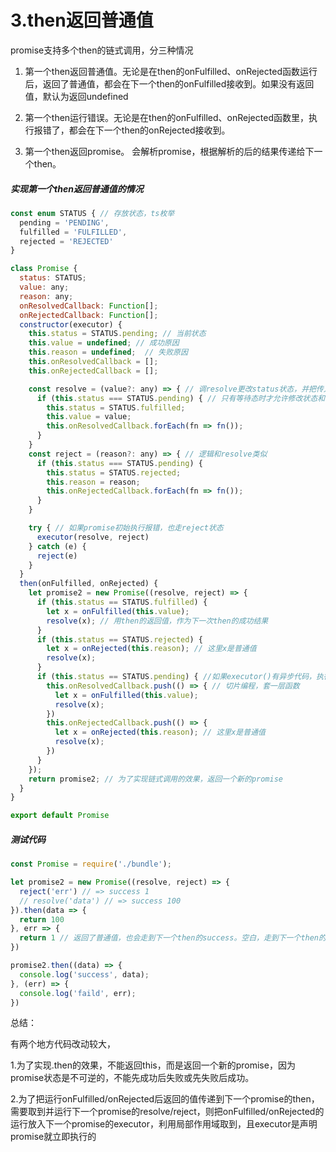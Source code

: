 # 3.then返回普通值

promise支持多个then的链式调用，分三种情况

1. 第一个then返回普通值。无论是在then的onFulfilled、onRejected函数运行后，返回了普通值，都会在下一个then的onFulfilled接收到。如果没有返回值，默认为返回undefined

2. 第一个then运行错误。无论是在then的onFulfilled、onRejected函数里，执行报错了，都会在下一个then的onRejected接收到。
3. 第一个then返回promise。 会解析promise，根据解析的后的结果传递给下一个then。



##### 实现第一个then返回普通值的情况

```js
const enum STATUS { // 存放状态，ts枚举
  pending = 'PENDING',
  fulfilled = 'FULFILLED',
  rejected = 'REJECTED'
}

class Promise {
  status: STATUS;
  value: any;
  reason: any;
  onResolvedCallback: Function[];
  onRejectedCallback: Function[];
  constructor(executor) {
    this.status = STATUS.pending; // 当前状态
    this.value = undefined; // 成功原因
    this.reason = undefined;  // 失败原因
    this.onResolvedCallback = [];
    this.onRejectedCallback = [];

    const resolve = (value?: any) => { // 调resolve更改status状态，并把传入的value保存下来。加？表示value允许不传参
      if (this.status === STATUS.pending) { // 只有等待态时才允许修改状态和值，否则不生效
        this.status = STATUS.fulfilled;
        this.value = value;
        this.onResolvedCallback.forEach(fn => fn());
      }
    }
    const reject = (reason?: any) => { // 逻辑和resolve类似
      if (this.status === STATUS.pending) {
        this.status = STATUS.rejected;
        this.reason = reason;
        this.onRejectedCallback.forEach(fn => fn());
      }
    }

    try { // 如果promise初始执行报错，也走reject状态
      executor(resolve, reject)
    } catch (e) {
      reject(e)
    }
  }
  then(onFulfilled, onRejected) {
    let promise2 = new Promise((resolve, reject) => {
      if (this.status == STATUS.fulfilled) {
        let x = onFulfilled(this.value);
        resolve(x); // 用then的返回值，作为下一次then的成功结果
      }
      if (this.status == STATUS.rejected) {
        let x = onRejected(this.reason); // 这里x是普通值
        resolve(x);
      }
      if (this.status == STATUS.pending) { //如果executor()有异步代码，执行then时还是等待态，就把成功回调和失败回调存起来
        this.onResolvedCallback.push(() => { // 切片编程，套一层函数
          let x = onFulfilled(this.value);
          resolve(x);
        })
        this.onRejectedCallback.push(() => {
          let x = onRejected(this.reason); // 这里x是普通值
          resolve(x);
        })
      }
    });
    return promise2; // 为了实现链式调用的效果，返回一个新的promise
  }
}

export default Promise
```



##### 测试代码

```js
const Promise = require('./bundle');

let promise2 = new Promise((resolve, reject) => {
  reject('err') // => success 1
  // resolve('data') // => success 100
}).then(data => {
  return 100
}, err => {
  return 1 // 返回了普通值，也会走到下一个then的success。空白，走到下一个then的success，data是undefined
})

promise2.then((data) => {
  console.log('success', data);
}, (err) => {
  console.log('faild', err);
})
```

总结：

有两个地方代码改动较大，

1.为了实现.then的效果，不能返回this，而是返回一个新的promise，因为promise状态是不可逆的，不能先成功后失败或先失败后成功。

2.为了把运行onFulfilled/onRejected后返回的值传递到下一个promise的then，需要取到并运行下一个promise的resolve/reject，则把onFulfilled/onRejected的运行放入下一个promise的executor，利用局部作用域取到，且executor是声明promise就立即执行的